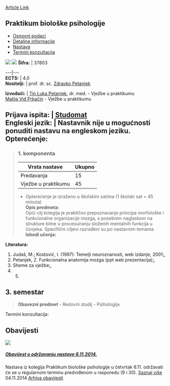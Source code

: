[Article Link](https://www.fhs.hr/predmet/pbp)

## Praktikum biološke psihologije
  * [Osnovni podaci](https://www.fhs.hr/predmet/pbp#v1id-904849_441010_1_0 "Osnovni podaci")
  * [Detaljne informacije](https://www.fhs.hr/predmet/pbp#v1id-904849_441010_1_1 "Detaljne informacije")
  * [Nastava](https://www.fhs.hr/predmet/pbp#v1id-904849_441010_1_2 "Nastava")
  * [Termini konzultacija](https://www.fhs.hr/predmet/pbp#v1id-904849_441010_1_3 "Termini konzultacija")


[![](https://www.fhs.hr/img/flags/gif/hr.gif)](https://www.fhs.hr/predmet/pbp) [![](https://www.fhs.hr/img/flags/gif/gb.gif)](https://www.fhs.hr/en/course/pibp)
**Šifra:** |  37803  
  
---|---  
**ECTS:** |  4.0   
**Nositelji:** |  prof. dr. sc. [Zdravko Petanjek](https://www.fhs.hr/djelatnik/zdravko.petanjek)   
  
**Izvođači:** |  [Tin Luka Petanjek](https://www.fhs.hr/djelatnik/tin_luka.petanjek), dr. med. - Vježbe u praktikumu  
[Matija Vid Prkačin](https://www.fhs.hr/djelatnik/matija_vid.prkacin) - Vježbe u praktikumu  
  
**Prijava ispita:** |  [Studomat](http://www.isvu.hr/studomat)  
**Engleski jezik:** |  Nastavnik nije u mogućnosti ponuditi nastavu na engleskom jeziku.   
**Opterećenje:**  
---  
> ### 1. komponenta
> | Vrsta nastave | Ukupno  
> ---|---  
> Predavanja | 15  
> Vježbe u praktikumu | 45  
> * Opterećenje je izraženo u školskim satima (1 školski sat = 45 minuta)   
**Opis predmeta:**  
> Opći cilj kolegija je praktično prepoznavanje principa morfološke i funkcionalne organizacije mozga, s posebnim naglaskom na strukture bitne u procesuiranju složenih mentalnih funkcija u čovjeka. Specifični ciljevi razrađeni su po nastavnim temama.  
**Ishodi učenja:**  

  
**Literatura:**  
  1. Judaš, M.; Kostović, I. (1997): Temelji neuroznanosti, web izdanje, 2001;, 
  2. Petanjek, Z. Funkcionalna anatomija mozga (ppt web prezentacija);, 
  3. Sheme za vježbe;, 
  4.   5. 
  
**3. semestar**  
---  
> **Obavezni predmet** - Redovni studij - Psihologija  
>   
Termini konzultacija: 


## Obavijesti
[ ![](https://www.fhs.hr/_pub/themes_static/hrstud2024/default/img/default_news.jpg) ](https://www.fhs.hr/predmet/pbp?@=20qza#news_79338)
#####  [Obavijest o održavanju nastave 6.11.2014.](https://www.fhs.hr/predmet/pbp?@=20qza#news_79338)
Nastava iz kolegija Praktikum biološke psihologije u četvrtak 6.11. održavati će se u regularnom terminu predviđenom u rasporedu (9 i 30). 
[Saznaj više](https://www.fhs.hr/predmet/pbp?@=20qza#news_79338)
04.11.2014
[Arhiva obavijesti](https://www.fhs.hr/predmet/pbp?@=20pl7#news_79338 "Arhiva obavijesti")
